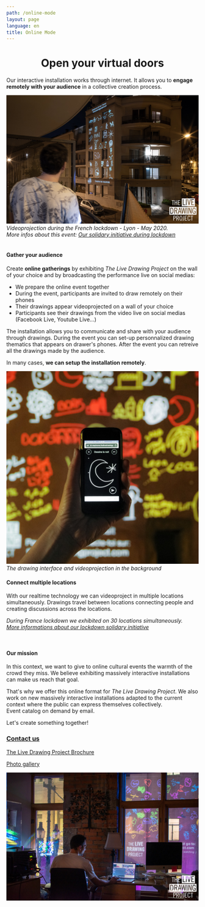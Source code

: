 ```yaml
---
path: /online-mode
layout: page
language: en
title: Online Mode
---
```


<h1 style="text-align:center">
Open your virtual doors
</h1>

Our interactive installation works through internet. It allows you to **engage remotely with your audience** in a collective creation process.

![Videoprojection during France lockdown - Lyon - May 2020](./../2020-04-01-stayhome/26v_3_webw.jpg)
_Videoprojection during the French lockdown - Lyon - May 2020.  
More infos about this event: [Our solidary initiative during lockdown](/stayhome)_
<br/>
<br/>

#### Gather your audience

Create **online gatherings** by exhibiting _The Live Drawing Project_ on the wall of your choice and by broadcasting the performance live on social medias:

- We prepare the online event together
- During the event, participants are invited to draw remotely on their phones
- Their drawings appear videoprojected on a wall of your choice
- Participants see their drawings from the video live on social medias (Facebook Live, Youtube Live...)

The installation allows you to communicate and share with your audience through drawings. During the event you can set-up personnalized drawing thematics that appears on drawer's phones. After the event you can retreive all the drawings made by the audience.

In many cases, **we can setup the installation remotely**.

![The drawing interface and videoprojection in the background](./26v_2_webwsquare.jpg)
_The drawing interface and videoprojection in the background_

#### Connect multiple locations

With our realtime technology we can videoproject in multiple locations simultaneously. Drawings travel between locations connecting people and creating discussions across the locations.

_During France lockdown we exhibited on 30 locations simultaneously.  
[More informations about our lockdown solidary initiative](/stayhome)_

<br/>

#### Our mission

In this context, we want to give to online cultural events the warmth of the crowd they miss. We believe exhibiting massively interactive installations can make us reach that goal.

That's why we offer this online format for _The Live Drawing Project_. We also work on new massively interactive installations adapted to the current context where the public can express themselves collectively.  
Event catalog on demand by email.

Let's create something together!

### [Contact us](/contact)

[The Live Drawing Project Brochure](../gallery/TheLiveDrawingProject_Brochure_EN.pdf)

[Photo gallery](/gallery)

![Photo](../2020-02-13-glow-light-festival/web-12.jpg)
